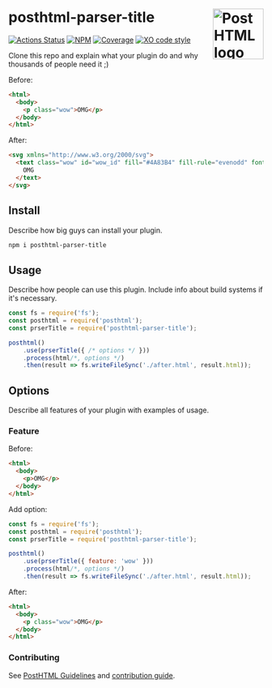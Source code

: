 # posthtml-parser-title <img align="right" height="100" title="PostHTML logo" src="http://posthtml.github.io/posthtml/logo.svg">

[![Actions Status][action]][action-url]
[![NPM][npm]][npm-url]
[![Coverage][cover]][cover-badge]
[![XO code style][style]][style-url]

Clone this repo and explain what your plugin do and why thousands of people need it ;)

Before:
``` html
<html>
  <body>
    <p class="wow">OMG</p>
  </body>
</html>
```

After:
``` html
<svg xmlns="http://www.w3.org/2000/svg">
  <text class="wow" id="wow_id" fill="#4A83B4" fill-rule="evenodd" font-family="Verdana">
    OMG
  </text>
</svg>
```

## Install

Describe how big guys can install your plugin.

```bash
npm i posthtml-parser-title
```

## Usage

Describe how people can use this plugin. Include info about build systems if it's
necessary.

``` js
const fs = require('fs');
const posthtml = require('posthtml');
const prserTitle = require('posthtml-parser-title');

posthtml()
    .use(prserTitle({ /* options */ }))
    .process(html/*, options */)
    .then(result => fs.writeFileSync('./after.html', result.html));
```

## Options

Describe all features of your plugin with examples of usage.

### Feature

Before:
``` html
<html>
  <body>
    <p>OMG</p>
  </body>
</html>
```

Add option:
``` js
const fs = require('fs');
const posthtml = require('posthtml');
const prserTitle = require('posthtml-parser-title');

posthtml()
    .use(prserTitle({ feature: 'wow' }))
    .process(html/*, options */)
    .then(result => fs.writeFileSync('./after.html', result.html));
```

After:
``` html
<html>
  <body>
    <p class="wow">OMG</p>
  </body>
</html>
```

### Contributing

See [PostHTML Guidelines](https://github.com/posthtml/posthtml/tree/master/docs) and [contribution guide](CONTRIBUTING.md).

[action]: https://github.com/posthtml/posthtml-parser-title/workflows/Actions%20Status/badge.svg
[action-url]: https://github.com/posthtml/posthtml-parser-title/actions?query=workflow%3A%22CI+tests%22

[npm]: https://img.shields.io/npm/v/posthtml-parser-title.svg
[npm-url]: https://npmjs.com/package/posthtml-parser-title

[style]: https://img.shields.io/badge/code_style-XO-5ed9c7.svg
[style-url]: https://github.com/xojs/xo

[cover]: https://coveralls.io/repos/posthtml/posthtml-parser-title/badge.svg?branch=master
[cover-badge]: https://coveralls.io/r/posthtml/posthtml-parser-title?branch=master
